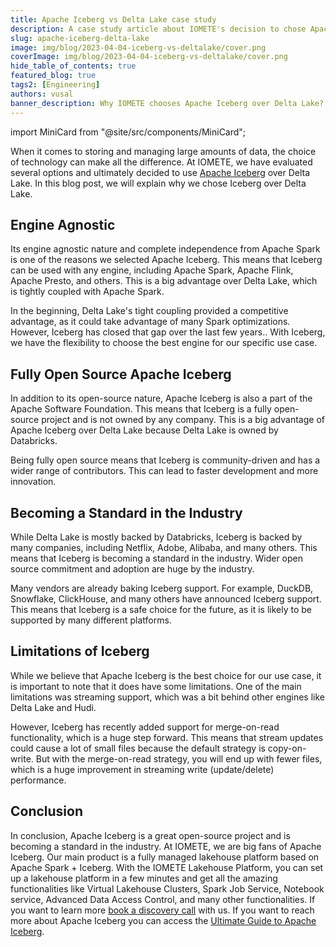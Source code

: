 ```yaml
---
title: Apache Iceberg vs Delta Lake case study
description: A case study article about IOMETE's decision to chose Apache Iceberg over Delta Lake and the unique experience and key takeaways that came out of it
slug: apache-iceberg-delta-lake
image: img/blog/2023-04-04-iceberg-vs-deltalake/cover.png
coverImage: img/blog/2023-04-04-iceberg-vs-deltalake/cover.png
hide_table_of_contents: true
featured_blog: true
tags2: [Engineering]
authors: vusal
banner_description: Why IOMETE chooses Apache Iceberg over Delta Lake?
---
```


import MiniCard from "@site/src/components/MiniCard";

When it comes to storing and managing large amounts of data, the choice of technology can make all the difference. At IOMETE, we have evaluated several options and ultimately decided to use [Apache Iceberg](https://iomete.com/iceberg) over Delta Lake. In this blog post, we will explain why we chose Iceberg over Delta Lake.

<!-- truncate -->

## **Engine Agnostic**

Its engine agnostic nature and complete independence from Apache Spark is one of the reasons we selected Apache Iceberg. This means that Iceberg can be used with any engine, including Apache Spark, Apache Flink, Apache Presto, and others. This is a big advantage over Delta Lake, which is tightly coupled with Apache Spark.

In the beginning, Delta Lake's tight coupling provided a competitive advantage, as it could take advantage of many Spark optimizations. However, Iceberg has closed that gap over the last few years.. With Iceberg, we have the flexibility to choose the best engine for our specific use case.

## **Fully Open Source Apache Iceberg**

In addition to its open-source nature, Apache Iceberg is also a part of the Apache Software Foundation. This means that Iceberg is a fully open-source project and is not owned by any company. This is a big advantage of Apache Iceberg over Delta Lake because Delta Lake is owned by Databricks.

Being fully open source means that Iceberg is community-driven and has a wider range of contributors. This can lead to faster development and more innovation.

## **Becoming a Standard in the Industry**

While Delta Lake is mostly backed by Databricks, Iceberg is backed by many companies, including Netflix, Adobe, Alibaba, and many others. This means that Iceberg is becoming a standard in the industry. Wider open source commitment and adoption are huge by the industry.

Many vendors are already baking Iceberg support. For example, DuckDB, Snowflake, ClickHouse, and many others have announced Iceberg support. This means that Iceberg is a safe choice for the future, as it is likely to be supported by many different platforms.

## **Limitations of Iceberg**

While we believe that Apache Iceberg is the best choice for our use case, it is important to note that it does have some limitations. One of the main limitations was streaming support, which was a bit behind other engines like Delta Lake and Hudi.

However, Iceberg has recently added support for merge-on-read functionality, which is a huge step forward. This means that stream updates could cause a lot of small files because the default strategy is copy-on-write. But with the merge-on-read strategy, you will end up with fewer files, which is a huge improvement in streaming write (update/delete) performance.

<!-- <MiniCard link="https://sandbox.iomete.com/auth/realms/iomete/protocol/openid-connect/registrations?client_id=app&response_type=code&scope=openid&redirect_uri=http://sandbox.iomete.com" linkName="Try Sandbox">Discovering the data lakehouse platform?</MiniCard> -->

## **Conclusion**

In conclusion, Apache Iceberg is a great open-source project and is becoming a standard in the industry. At IOMETE, we are big fans of Apache Iceberg. Our main product is a fully managed lakehouse platform based on Apache Spark + Iceberg. With the IOMETE Lakehouse Platform, you can set up a lakehouse platform in a few minutes and get all the amazing functionalities like Virtual Lakehouse Clusters, Spark Job Service, Notebook service, Advanced Data Access Control, and many other functionalities. If you want to learn more [book a discovery call](https://calendly.com/iomete/iomete-discovery-call) with us. If you want to reach more about Apache Iceberg you can access the [Ultimate Guide to Apache Iceberg](https://iomete.com/the-ultimate-guide-to-apache-iceberg).
